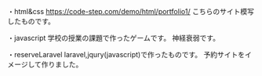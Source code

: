 ・html&css
https://code-step.com/demo/html/portfolio1/
こちらのサイト模写したものです。

・javascript
学校の授業の課題で作ったゲームです。
神経衰弱です。

・reserveLaravel
laravel,jqury(javascript)で作ったものです。
予約サイトをイメージして作りました。
